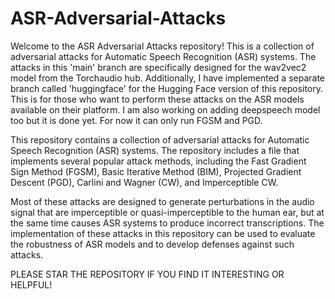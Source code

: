 # ASR-Adversarial-Attacks

Welcome to the ASR Adversarial Attacks repository! This is a collection of adversarial attacks for Automatic Speech Recognition (ASR) systems. The attacks in this 'main' branch are specifically designed for the wav2vec2 model from the Torchaudio hub. Additionally, I have implemented a separate branch called 'huggingface' for the Hugging Face version of this repository. This is for those who want to perform these attacks on the ASR models available on their platform. I am also working on adding deepspeech model too but it is done yet. For now it can only run FGSM and PGD.

This repository contains a collection of adversarial attacks for Automatic Speech Recognition (ASR) systems. The repository includes a file that implements several popular attack methods, including the Fast Gradient Sign Method (FGSM), Basic Iterative Method (BIM), Projected Gradient Descent (PGD), Carlini and Wagner (CW), and Imperceptible CW.

Most of these attacks are designed to generate perturbations in the audio signal that are imperceptible or quasi-imperceptible to the human ear, but at the same time causes ASR systems to produce incorrect transcriptions. The implementation of these attacks in this repository can be used to evaluate the robustness of ASR models and to develop defenses against such attacks.

PLEASE STAR THE REPOSITORY IF YOU FIND IT INTERESTING OR HELPFUL!
